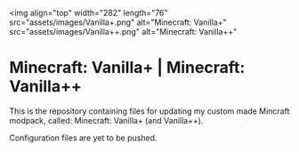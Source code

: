 <img align="top" width="282" length="76" 
    src="assets/images/Vanilla+.png" alt="Minecraft: Vanilla+"  
    src="assets/images/Vanilla++.png" alt="Minecraft: Vanilla++"
>

# Minecraft: Vanilla+ | Minecraft: Vanilla++

This is the repository containing files for updating my custom made Mincraft modpack, called: Minecraft: Vanilla+ (and Vanilla++). 

Configuration files are yet to be pushed.